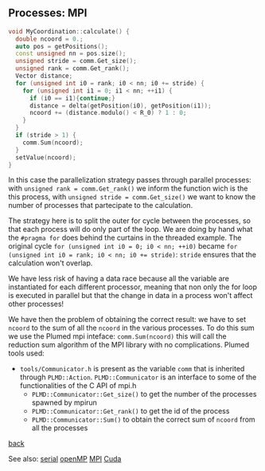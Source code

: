 ## Processes: MPI
```c++
void MyCoordination::calculate() {
  double ncoord = 0.;
  auto pos = getPositions();
  const unsigned nn = pos.size();
  unsigned stride = comm.Get_size();
  unsigned rank = comm.Get_rank();
  Vector distance;
  for (unsigned int i0 = rank; i0 < nn; i0 += stride) {
    for (unsigned int i1 = 0; i1 < nn; ++i1) {
      if (i0 == i1){continue;}
      distance = delta(getPosition(i0), getPosition(i1));
      ncoord += (distance.modulo() < R_0) ? 1 : 0;
    }
  }
  if (stride > 1) {
    comm.Sum(ncoord);
  }
  setValue(ncoord);
}
```

In this case the parallelization strategy passes through parallel processes:
with `unsigned rank = comm.Get_rank()` we inform the function wich is the this process, with `unsigned stride = comm.Get_size()` we want to know the number of processes that partecipate to the calculation.

The strategy here is to split the outer for cycle between the processes, so that each process will do only part of the loop. We are doing by hand what the `#pragma for` does behind the curtains in the threaded example.
The original cycle `for (unsigned int i0 = 0; i0 < nn; ++i0)` became `for (unsigned int i0 = rank; i0 < nn; i0 += stride)`: `stride` ensures that the calculation won't overlap.

We have less risk of having a data race because all the variable are instantiated for each different processor, meaning that non only the for loop is executed in parallel but that the change in data in a process won't affect other processes!

We have then the problem of obtaining the correct result: we have to set `ncoord` to the sum of all the `ncoord` in the various processes.
To do this sum we use the Plumed mpi inteface: `comm.Sum(ncoord)` this will call the reduction sum algorithm of the MPI library with no complications.
Plumed tools used:

- `tools/Communicator.h` is present as the variable `comm` that is inherited through `PLMD::Action`.
`PLMD::Communicator` is an interface to some of the functionalities of the C API of mpi.h
  - `PLMD::Communicator::Get_size()` to get the number of the processes spawned by mpirun
  - `PLMD::Communicator::Get_rank()` to get the id of the process
  - `PLMD::Communicator::Sum()` to obtain the correct sum of `ncoord` from all the processes

[back](Readme.md)

See also:
[serial](Readme_Serial.md) [openMP](Readme_OMP.md) [MPI](Readme_MPI.md) [Cuda](Readme_CUDA.md)
